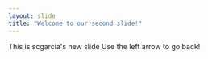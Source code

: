 ```yaml
---
layout: slide
title: "Welcome to our second slide!"
---
```

This is scgarcia's new slide
Use the left arrow to go back!